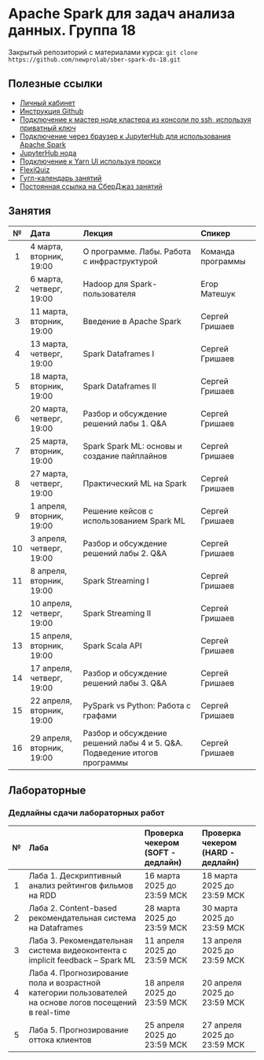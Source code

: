 # Apache Spark для задач анализа данных. Группа 18

Закрытый репозиторий с материалами курса:
`git clone https://github.com/newprolab/sber-spark-ds-18.git`

## Полезные ссылки
- [Личный кабинет](https://lk-spark.newprolab.com/)
- [Инструкция Github](git.md)
- [Подключение к мастер ноде кластера из консоли по ssh, используя приватный ключ](ssh.md)
- [Подключение через браузер к JupyterHub для использования Apache Spark](jupyter.md)
- [JupyterHub нода](https://spark-master-4.newprolab.com)
- [Подключение к Yarn UI используя прокси](proxy.md)
- [FlexiQuiz](https://www.flexiquiz.com)
- [Гугл-календарь занятий](https://calendar.google.com/calendar/embed?src=c_3ab2d5e73669a08d329b0f00836b514f6f90182022a42ffde835a5f9d0cbb646%40group.calendar.google.com&ctz=Europe%2FMoscow)
- [Постоянная ссылка на СберДжаз занятий](https://jazz.sberbank.ru/sber-t5mdtd?psw=OEJXCR8eABIYUlAfQAoXARdYTQ)


## Занятия
| № | Дата | Лекция | Спикер |
| :---: | :--- | :--- | :--- |
| 1 | 4 марта, вторник, 19:00 | О программе. Лабы. Работа с инфраструктурой | Команда программы |
| 2 | 6 марта, четверг, 19:00 | Hadoop для Spark-пользователя  | Егор Матешук |
| 3 | 11 марта, вторник, 19:00 | Введение в Apache Spark | Сергей Гришаев |
| 4 | 13 марта, четверг, 19:00 | Spark Dataframes I | Сергей Гришаев |
| 5 | 18 марта, вторник, 19:00 | Spark Dataframes II | Сергей Гришаев |
| 6 | 20 марта, четверг, 19:00 | Разбор и обсуждение решений лабы 1. Q&A | Сергей Гришаев |
| 7 | 25 марта, вторник, 19:00 | Spark Spark ML: основы и создание пайплайнов | Сергей Гришаев |
| 8 | 27 марта, четверг, 19:00 | Практический ML на Spark | Сергей Гришаев |
| 9 | 1 апреля, вторник, 19:00 | Решение кейсов с использованием Spark ML  | Сергей Гришаев |
| 10 | 3 апреля, четверг, 19:00 | Разбор и обсуждение решений лабы 2. Q&A| Сергей Гришаев |
| 11 | 8 апреля, вторник, 19:00 | Spark Streaming I  | Сергей Гришаев |
| 12 | 10 апреля, четверг, 19:00 | Spark Streaming II  | Сергей Гришаев |
| 13 | 15 апреля, вторник, 19:00 | Spark Scala API   | Сергей Гришаев |
| 14 | 17 апреля, четверг, 19:00 | Разбор и обсуждение решений лабы 3. Q&A | Сергей Гришаев |
| 15 | 22 апреля, вторник, 19:00 | PySpark vs Python: Работа с графами | Сергей Гришаев |
| 16 | 29 апреля, вторник, 19:00 | Разбор и обсуждение решений лабы 4 и 5. Q&A. Подведение итогов программы| Сергей Гришаев |



## Лабораторные

### Дедлайны сдачи лабораторных работ
| № | Лаба | Проверка чекером (SOFT - дедлайн)| Проверка чекером (HARD - дедлайн)                      |
| :---: | :--- |:---------------------------------------|:------------------------------------|
| 1 | Лаба 1. Дескриптивный анализ рейтингов фильмов на RDD |16 марта 2025 до 23:59 МСК  |18 марта 2025 до 23:59 МСК |
| 2 | Лаба 2. Content-based рекомендательная система на Dataframes |28 марта 2025 до 23:59 МСК   | 30 марта 2025 до 23:59 МСК|
| 3 | Лаба 3. Рекомендательная система видеоконтента с implicit feedback – Spark ML |11 апреля 2025 до 23:59 МСК | 13 апреля 2025 до 23:59 МСК|
| 4 | Лаба 4. Прогнозирование пола и возрастной категории пользователей на основе логов посещений в real-time |18 апреля 2025 до 23:59 МСК   |20 апреля 2025 до 23:59 МСК |
| 5 | Лаба 5. Прогнозирование оттока клиентов |25 апреля 2025 до 23:59 МСК   |27 апреля 2025 до 23:59 МСК |


